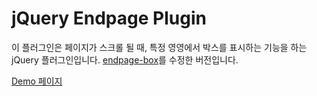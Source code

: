 # jQuery Endpage Plugin

이 플러그인은 페이지가 스크롤 될 때, 특정 영영에서 박스를 표시하는 기능을 하는 jQuery 플러그인입니다. [endpage-box](https://github.com/peachananr/endpage-box)를 수정한 버전입니다.

[Demo 페이지](https://rivario.com/endpage)